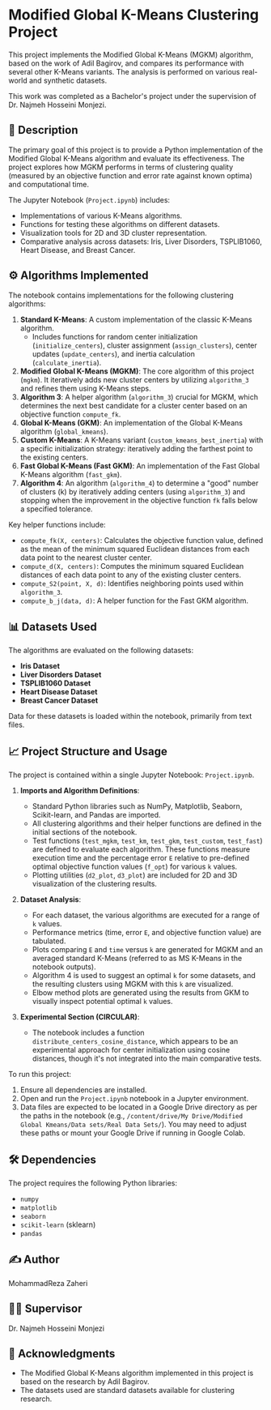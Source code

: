 # Modified Global K-Means Clustering Project

This project implements the Modified Global K-Means (MGKM) algorithm, based on the work of Adil Bagirov, and compares its performance with several other K-Means variants. The analysis is performed on various real-world and synthetic datasets.

This work was completed as a Bachelor's project under the supervision of Dr. Najmeh Hosseini Monjezi.

## 📜 Description

The primary goal of this project is to provide a Python implementation of the Modified Global K-Means algorithm and evaluate its effectiveness. The project explores how MGKM performs in terms of clustering quality (measured by an objective function and error rate against known optima) and computational time.

The Jupyter Notebook (`Project.ipynb`) includes:
* Implementations of various K-Means algorithms.
* Functions for testing these algorithms on different datasets.
* Visualization tools for 2D and 3D cluster representation.
* Comparative analysis across datasets: Iris, Liver Disorders, TSPLIB1060, Heart Disease, and Breast Cancer.

## ⚙️ Algorithms Implemented

The notebook contains implementations for the following clustering algorithms:

1.  **Standard K-Means**: A custom implementation of the classic K-Means algorithm.
    * Includes functions for random center initialization (`initialize_centers`), cluster assignment (`assign_clusters`), center updates (`update_centers`), and inertia calculation (`calculate_inertia`).
2.  **Modified Global K-Means (MGKM)**: The core algorithm of this project (`mgkm`). It iteratively adds new cluster centers by utilizing `algorithm_3` and refines them using K-Means steps.
3.  **Algorithm 3**: A helper algorithm (`algorithm_3`) crucial for MGKM, which determines the next best candidate for a cluster center based on an objective function `compute_fk`.
4.  **Global K-Means (GKM)**: An implementation of the Global K-Means algorithm (`global_kmeans`).
5.  **Custom K-Means**: A K-Means variant (`custom_kmeans_best_inertia`) with a specific initialization strategy: iteratively adding the farthest point to the existing centers.
6.  **Fast Global K-Means (Fast GKM)**: An implementation of the Fast Global K-Means algorithm (`fast_gkm`).
7.  **Algorithm 4**: An algorithm (`algorithm_4`) to determine a "good" number of clusters (k) by iteratively adding centers (using `algorithm_3`) and stopping when the improvement in the objective function `fk` falls below a specified tolerance.

Key helper functions include:
* `compute_fk(X, centers)`: Calculates the objective function value, defined as the mean of the minimum squared Euclidean distances from each data point to the nearest cluster center.
* `compute_d(X, centers)`: Computes the minimum squared Euclidean distances of each data point to any of the existing cluster centers.
* `compute_S2(point, X, d)`: Identifies neighboring points used within `algorithm_3`.
* `compute_b_j(data, d)`: A helper function for the Fast GKM algorithm.

## 📊 Datasets Used

The algorithms are evaluated on the following datasets:
* **Iris Dataset**
* **Liver Disorders Dataset**
* **TSPLIB1060 Dataset**
* **Heart Disease Dataset**
* **Breast Cancer Dataset**

Data for these datasets is loaded within the notebook, primarily from text files.

## 📈 Project Structure and Usage

The project is contained within a single Jupyter Notebook: `Project.ipynb`.

1.  **Imports and Algorithm Definitions**:
    * Standard Python libraries such as NumPy, Matplotlib, Seaborn, Scikit-learn, and Pandas are imported.
    * All clustering algorithms and their helper functions are defined in the initial sections of the notebook.
    * Test functions (`test_mgkm`, `test_km`, `test_gkm`, `test_custom`, `test_fast`) are defined to evaluate each algorithm. These functions measure execution time and the percentage error `E` relative to pre-defined optimal objective function values (`f_opt`) for various `k` values.
    * Plotting utilities (`d2_plot`, `d3_plot`) are included for 2D and 3D visualization of the clustering results.

2.  **Dataset Analysis**:
    * For each dataset, the various algorithms are executed for a range of `k` values.
    * Performance metrics (time, error `E`, and objective function value) are tabulated.
    * Plots comparing `E` and `time` versus `k` are generated for MGKM and an averaged standard K-Means (referred to as MS K-Means in the notebook outputs).
    * Algorithm 4 is used to suggest an optimal `k` for some datasets, and the resulting clusters using MGKM with this `k` are visualized.
    * Elbow method plots are generated using the results from GKM to visually inspect potential optimal `k` values.

3.  **Experimental Section (CIRCULAR)**:
    * The notebook includes a function `distribute_centers_cosine_distance`, which appears to be an experimental approach for center initialization using cosine distances, though it's not integrated into the main comparative tests.

To run this project:
1.  Ensure all dependencies are installed.
2.  Open and run the `Project.ipynb` notebook in a Jupyter environment.
3.  Data files are expected to be located in a Google Drive directory as per the paths in the notebook (e.g., `/content/drive/My Drive/Modified Global Kmeans/Data sets/Real Data Sets/`). You may need to adjust these paths or mount your Google Drive if running in Google Colab.

## 🛠️ Dependencies

The project requires the following Python libraries:
* `numpy`
* `matplotlib`
* `seaborn`
* `scikit-learn` (sklearn)
* `pandas`

## ✍️ Author

MohammadReza Zaheri

## 🧑‍🏫 Supervisor

Dr. Najmeh Hosseini Monjezi

## 🙏 Acknowledgments

* The Modified Global K-Means algorithm implemented in this project is based on the research by Adil Bagirov. 
* The datasets used are standard datasets available for clustering research.
